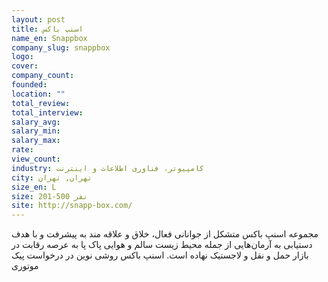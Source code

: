 ```yaml
---
layout: post
title: اسنپ باکس
name_en: Snappbox
company_slug: snappbox
logo: 
cover: 
company_count:
founded:
location: ""
total_review: 
total_interview: 
salary_avg: 
salary_min: 
salary_max: 
rate: 
view_count: 
industry: کامپیوتر، فناوری اطلاعات و اینترنت
city: تهران, تهران
size_en: L
size: 201-500 نفر
site: http://snapp-box.com/
---
```


مجموعه اسنپ باکس متشکل از جوانانی فعال، خلاق و علاقه مند به پیشرفت و با هدف دستیابی به آرمان‌هایی از جمله محیط زیست سالم و هوایی پاک پا به عرصه رقابت در بازار حمل و نقل و لاجستیک نهاده است.  اسنپ باکس روشی نوین در درخواست پیک موتوری
